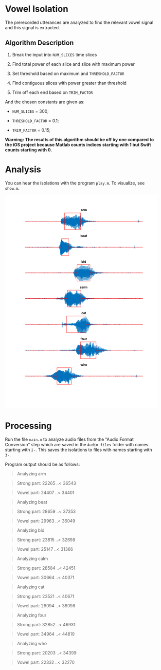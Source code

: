 Vowel Isolation
===============

The prerecorded utterances are analyzed to find the relevant vowel signal and
this signal is extracted.

Algorithm Description
---------------------

1.  Break the input into `NUM_SLICES` time slices

2.  Find total power of each slice and slice with maximum power

3.  Set threshold based on maximum and `THRESHOLD_FACTOR`

4.  Find contiguous slices with power greater than threshold

5.  Trim off each end based on `TRIM_FACTOR`

And the chosen constants are given as:

-   `NUM_SLICES` = 300;

-   `THRESHOLD_FACTOR` = 0.1;

-   `TRIM_FACTOR` = 0.15;

**Warning: The results of this algorithm should be off by one compared to the
iOS project because Matlab counts indices starting with 1 but Swift counts starting with 0.**

Analysis
========

You can hear the isolations with the program `play.m`. To visualize, see
`show.m`.

![](<vowelIsolation.png>)

Processing
==========

Run the file `main.m` to analyze audio files from the "Audio Format Conversion"
step which are saved in the `Audio files` folder with names starting with `2-`.
This saves the isolations to files with names starting with `3-`.

Program output should be as follows:


 > Analyzing arm

 > Strong part: 22265 ..< 36543

 > Vowel part: 24407 ..< 34401

 > Analyzing beat

 > Strong part: 28659 ..< 37353

 > Vowel part: 29963 ..< 36049

 > Analyzing bid

 > Strong part: 23815 ..< 32698

 > Vowel part: 25147 ..< 31366

 > Analyzing calm

 > Strong part: 28584 ..< 42451

 > Vowel part: 30664 ..< 40371

 > Analyzing cat

 > Strong part: 23521 ..< 40671

 > Vowel part: 26094 ..< 38098

 > Analyzing four

 > Strong part: 32852 ..< 46931

 > Vowel part: 34964 ..< 44819

 > Analyzing who

 > Strong part: 20203 ..< 34399

 > Vowel part: 22332 ..< 32270
